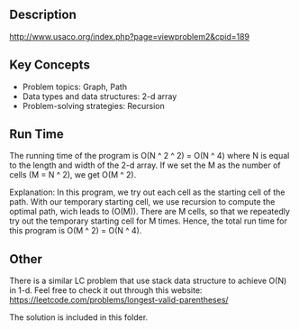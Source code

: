 ## Description
http://www.usaco.org/index.php?page=viewproblem2&cpid=189

## Key Concepts
 - Problem topics: Graph, Path
 - Data types and data structures: 2-d array
 - Problem-solving strategies: Recursion

## Run Time
The running time of the program is O(N ^ 2 ^ 2) = O(N ^ 4) where N is equal to the length and width of the 2-d array.
If we set the M as the number of cells (M = N ^ 2), we get O(M ^ 2). 

Explanation: In this program, we try out each cell as the starting cell of the path. 
With our temporary starting cell, we use recursion to compute the optimal path, wich leads to (O(M)).
There are M cells, so that we repeatedly try out the temporary starting cell for M times. 
Hence, the total run time for this program is O(M ^ 2) = O(N ^ 4).

## Other
There is a similar LC problem that use stack data structure to achieve O(N) in 1-d. 
Feel free to check it out through this website: https://leetcode.com/problems/longest-valid-parentheses/

The solution is included in this folder.

